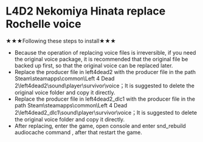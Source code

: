 # L4D2 Nekomiya Hinata replace Rochelle voice
★★★Following these steps to install★★★
* Because the operation of replacing voice files is irreversible, if you need the original voice package, it is recommended that the original file be backed up first, so that the original voice can be replaced later.
* Replace the producer file in left4dead2 with the producer file in the path Steam\steamapps\common\Left 4 Dead 2\left4dead2\sound\player\survivor\voice；It is suggested to delete the original voice folder and copy it directly.
* Replace the producer file in left4dead2_dlc1 with the producer file in the path Steam\steamapps\common\Left 4 Dead 2\left4dead2_dlc1\sound\player\survivor\voice；It is suggested to delete the original voice folder and copy it directly.
* After replacing, enter the game, open console and enter snd_rebuild audiocache command , after that restart the game.
